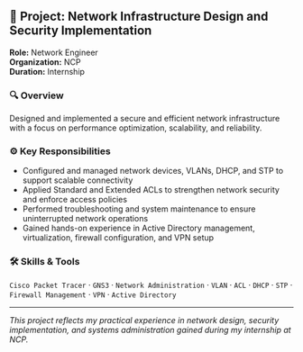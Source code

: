 ## 🧠 Project: Network Infrastructure Design and Security Implementation

**Role:** Network Engineer  
**Organization:** NCP  
**Duration:** Internship  

### 🔍 Overview
Designed and implemented a secure and efficient network infrastructure with a focus on performance optimization, scalability, and reliability.

### ⚙️ Key Responsibilities
- Configured and managed network devices, VLANs, DHCP, and STP to support scalable connectivity  
- Applied Standard and Extended ACLs to strengthen network security and enforce access policies  
- Performed troubleshooting and system maintenance to ensure uninterrupted network operations  
- Gained hands-on experience in Active Directory management, virtualization, firewall configuration, and VPN setup  

### 🛠️ Skills & Tools
`Cisco Packet Tracer` · `GNS3` · `Network Administration` · `VLAN` · `ACL` · `DHCP` · `STP` · `Firewall Management` · `VPN` · `Active Directory`

---

*This project reflects my practical experience in network design, security implementation, and systems administration gained during my internship at NCP.*
